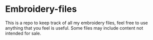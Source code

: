 # Embroidery-files
This is a repo to keep track of all my embroidery files, feel free to use anything that you feel is useful. Some files may include content not intended for sale. 
